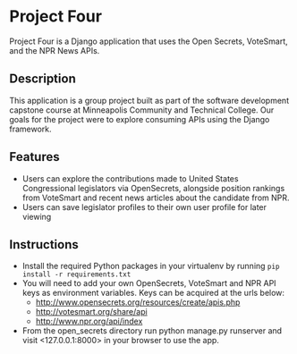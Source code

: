 # Project Four

Project Four is a Django application that uses the Open Secrets, VoteSmart, and the NPR News APIs. 

## Description 
This application is a group project built as part of the software development capstone course at Minneapolis Community and Technical College. Our goals for the project were to explore consuming APIs using the Django framework.

## Features
- Users can explore the contributions made to United States Congressional legislators via OpenSecrets, alongside position rankings from VoteSmart and recent news articles about the candidate from NPR.
- Users can save legislator profiles to their own user profile for later viewing

## Instructions
 - Install the required Python packages in your virtualenv by running `pip install -r requirements.txt`
 - You will need to add your own OpenSecrets, VoteSmart and NPR API keys as environment variables. Keys can be acquired at the urls below:
    - <http://www.opensecrets.org/resources/create/apis.php>
    - <http://votesmart.org/share/api>
    - <http://www.npr.org/api/index>
- From the open_secrets directory run python manage.py runserver and visit <127.0.0.1:8000> in your browser to use the app.
